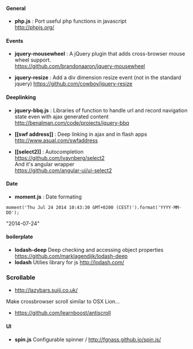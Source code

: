 #### General 

* **php.js** : Port useful php functions in javascript   
http://phpjs.org/   

#### Events 

* **jquery-mousewheel** : A jQuery plugin that adds cross-browser mouse wheel support.   
https://github.com/brandonaaron/jquery-mousewheel

* **jquery-resize** : Add a div dimension resize event (not in the standard jquery)
https://github.com/cowboy/jquery-resize

#### Deeplinking

* **jquery-bbq.js** : Libraries of function to handle url and record navigation state even with ajax generated content   
http://benalman.com/code/projects/jquery-bbq   

* **[[swf address]]** : Deep linking in ajax and in flash apps   
http://www.asual.com/swfaddress

* **[[select2]]** : Autocompletion     
https://github.com/ivaynberg/select2   
And it's angular wrapper   
https://github.com/angular-ui/ui-select2    

#### Date 

* **moment.js** : Date formating 
````
moment('Thu Jul 24 2014 10:43:30 GMT+0200 (CEST)').format('YYYY-MM-DD');
````
"2014-07-24"

#### boilerplate

* **lodash-deep** Deep checking and accessing object properties https://github.com/marklagendijk/lodash-deep
* **lodash** Utilies library for js http://lodash.com/ 

### Scrollable 

* http://lazybars.suiji.co.uk/

Make crossbrowser scroll similar to OSX Lion...
* https://github.com/learnboost/antiscroll

#### UI 
* **spin.js** Configurable spinner / http://fgnass.github.io/spin.js/